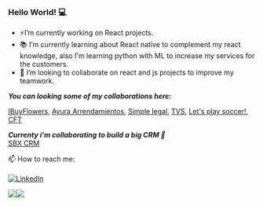 ### Hello World! :computer:

- ⚡I’m currently working on React projects.
- :books: I’m currently learning about React native to complement my react knowledge, also I'm learning python with ML to increase my services for the customers.
- :muscle: I’m looking to collaborate on react and js projects to improve my teamwork.

<i> <b>You can looking some of my collaborations here: </b></i>

<a href="https://app.ibuyflowers.com/"> IBuyFlowers</a>, <a href="https://arrendamientosayura.com/#/"> Ayura Arrendamientos</a>, <a href="http://simplelegalapp.co/"> Simple legal</a>, <a href="http://www.terravistastrings.com/"> TVS</a>, <a href="https://www.letsplaysoccer.com/"> Let's play soccer!</a>, <a href="https://rd.floristretaildirect.com/"> CFT</a>

<i> <b>Currenty i'm collaborating to build a big CRM 💪 </b></i><br />
<a href="https://chilco.sbxcrm.com/"> SBX CRM </a>

📫 How to reach me: <br /><br />
<a href="https://www.linkedin.com/in/martin-jose-zuleta-mejia-51601b177/"><img src="https://img.shields.io/badge/LinkedIn--_.svg?style=social&logo=linkedin" alt="LinkedIn"></a>


<div style="display:flex; flex-wrap: wrap;">
<img src="https://github-readme-stats.vercel.app/api?username=mzuleta6&count_private=true&show_icons=true&include_all_commits=true&theme=github_dark&hide=stars">

<img src="https://github-readme-stats.vercel.app/api?username=mzuleta4&count_private=true&show_icons=true&include_all_commits=true&theme=github_dark&hide=stars">
</div>
 

<!--
**mzuleta6/mzuleta6** is a ✨ _special_ ✨ repository because its `README.md` (this file) appears on your GitHub profile.

Here are some ideas to get you started:
🔭
👋
- 🤔 I’m looking for help with ...
- 💬 Ask me about ...
-  ...
- 😄 Pronouns: ...
- ⚡ Fun fact: ...
-->

